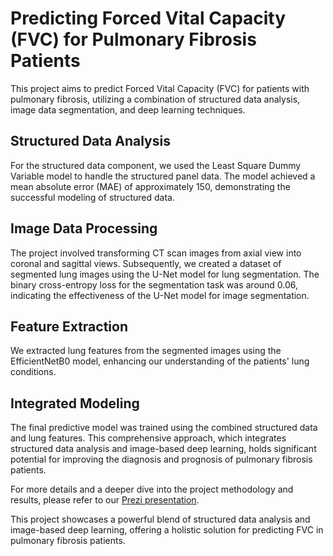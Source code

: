 # Predicting Forced Vital Capacity (FVC) for Pulmonary Fibrosis Patients

This project aims to predict Forced Vital Capacity (FVC) for patients with pulmonary fibrosis, utilizing a combination of structured data analysis, image data segmentation, and deep learning techniques. 

## Structured Data Analysis

For the structured data component, we used the Least Square Dummy Variable model to handle the structured panel data. The model achieved a mean absolute error (MAE) of approximately 150, demonstrating the successful modeling of structured data.

## Image Data Processing

The project involved transforming CT scan images from axial view into coronal and sagittal views. Subsequently, we created a dataset of segmented lung images using the U-Net model for lung segmentation. The binary cross-entropy loss for the segmentation task was around 0.06, indicating the effectiveness of the U-Net model for image segmentation.

## Feature Extraction

We extracted lung features from the segmented images using the EfficientNetB0 model, enhancing our understanding of the patients' lung conditions.

## Integrated Modeling

The final predictive model was trained using the combined structured data and lung features. This comprehensive approach, which integrates structured data analysis and image-based deep learning, holds significant potential for improving the diagnosis and prognosis of pulmonary fibrosis patients.

For more details and a deeper dive into the project methodology and results, please refer to our [Prezi presentation](https://prezi.com/view/wf7tfOVPIL0et1Ax7cZk/).

This project showcases a powerful blend of structured data analysis and image-based deep learning, offering a holistic solution for predicting FVC in pulmonary fibrosis patients.
